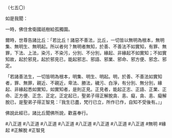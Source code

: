 （七五〇）

如是我聞：

一時，佛住舍衛國祇樹給孤獨園。

爾時，世尊告諸比丘：「若比丘！諸惡不善法，比丘，一切皆以無明為根本，無明集、無明生、無明起。所以者何？無明者無知，於善、不善法不如實知，有罪、無罪，下法、上法，染污，不染污，分別、不分別，緣起、非緣起不如實知；不如實知故，起於邪見，起於邪見已，能起邪志、邪語、邪業、邪命、邪方便、邪念、邪定。

「若諸善法生，一切皆明為根本，明集、明生、明起。明，於善、不善法如實知者，罪、無罪，親近、不親近，卑法、勝法，穢污、白淨，有分別、無分別，緣起、非緣起悉如實知，如實知者，是則正見。正見者，能起正志、正語、正業、正命、正方便、正念、正定。正定起已，聖弟子得正解脫貪、恚、癡，貪、恚、癡解脫已，是聖弟子得正智見：『我生已盡，梵行已立，所作已作，自知不受後有。』」

佛說此經已，諸比丘聞佛所說，歡喜奉行。



#八正道
#八正道
#八正道
#八正道
#八正道
#八正道
#八正道
#八正道
#無明
#緣起
#正解脫
#正智見
